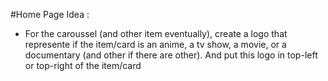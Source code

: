 #Home Page Idea : 

- For the caroussel (and other item eventually), create a logo that represente if the item/card is an anime,
a tv show, a movie, or a documentary (and other if there are other). And put this logo in top-left or top-right
of the item/card